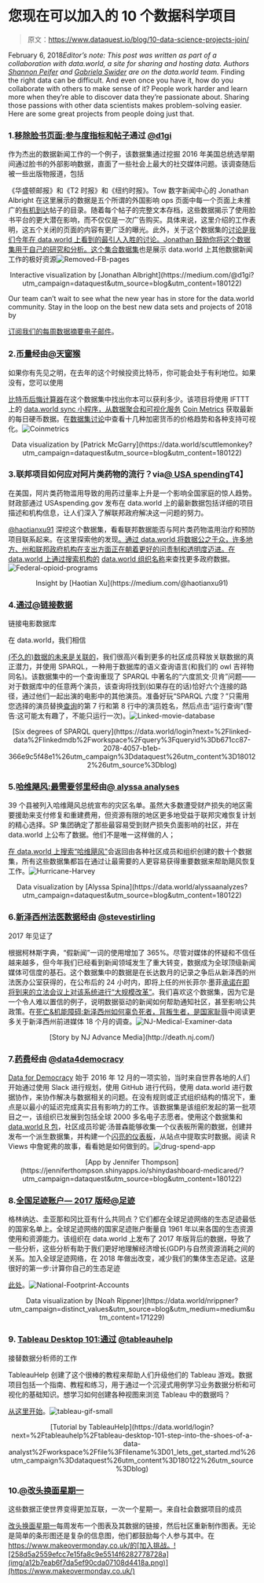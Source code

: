 # 您现在可以加入的 10 个数据科学项目

> 原文：<https://www.dataquest.io/blog/10-data-science-projects-join/>

February 6, 2018*Editor’s note: This post was written as part of a collaboration with data.world, a site for sharing and hosting data. Authors [Shannon Peifer](https://www.linkedin.com/in/shannon-peifer-05a733116/) and [Gabriela Swider](https://www.linkedin.com/in/gabriela-swider-60915218/) are on the data.world team.* Finding the right data can be difficult. And even once you have it, how do you collaborate with others to make sense of it? People work harder and learn more when they’re able to discover data they’re passionate about. Sharing those passions with other data scientists makes problem-solving easier. Here are some great projects from people doing just that.

### 1.[移除脸书页面:参与度指标和帖子](https://data.world/d1gi/missing-fb-posts-w-share-stats?utm_campaign=dataquest&utm_source=blog&utm_content=180122)通过 [@d1gi](https://data.world/d1gi?utm_campaign=dataquest&utm_source=blog&utm_content=180122)

作为杰出的数据新闻工作的一个例子，该数据集通过挖掘 2016 年美国总统选举期间通过脸书的外部影响数据，直面了一些社会上最大的社交媒体问题。该调查随后被一些出版物报道，包括

《华盛顿邮报》和《T2 时报》和《纽约时报》。Tow 数字新闻中心的 Jonathan Albright 在这里展示的数据是五个所谓的外国影响 ops 页面中每一个页面上未推广的[有机到达](https://www.nutshell.com/blog/marketing-slang-terms/)帖子的目录。随着每个帖子的完整文本存档，这些数据揭示了使用脸书平台的更大潜在影响，而不仅仅是一次广告购买。具体来说，这里介绍的工作表明，这五个关闭的页面的内容有更广泛的曝光。此外，关于这个数据集的[讨论是我们今年在 data.world 上看到的最引人入胜的讨论。Jonathan 鼓励你将这个数据集用于自己的研究和分析。这个](https://data.world/d1gi/missing-fb-posts-w-share-stats/discuss/missing-fb-posts-w-share-stats/44243?utm_campaign=dataquest&utm_source=blog&utm_content=180122)[集合数据集](https://data.world/gswider/data-journalism-on-data-world?utm_campaign=distinct_values&utm_source=blog&utm_medium=medium&utm_content=171229)也是展示 data.world 上其他数据新闻工作的极好资源![Removed-FB-pages](img/1d77d185a234e72c6373b63b73e8ed9f.png)

<center>
Interactive visualization by [Jonathan Albright](https://medium.com/@d1gi?utm_campaign=dataquest&utm_source=blog&utm_content=180122)
</center>

Our team can’t wait to see what the new year has in store for the data.world community. Stay in the loop on the best new data sets and projects of 2018 by

[订阅我们的每周数据摘要电子邮件](https://page.data.world/data-digest?utm_campaign=dataquest&utm_source=blog&utm_content=180122)。

### 2.[币量](https://data.world/scuttlemonkey/coin-metrics?utm_campaign=dataquest&utm_source=blog&utm_content=180122)经由[@天窗猴](https://data.world/scuttlemonkey?utm_campaign=dataquest&utm_source=blog&utm_content=180122)

如果你有先见之明，在去年的这个时候投资比特币，你可能会处于有利地位。如果没有，您可以使用

[比特币后悔计算器](https://data.world/scuttlemonkey/coin-metrics/discuss/visualizations/64263?utm_campaign=dataquest&utm_source=blog&utm_content=180122)在这个数据集中找出你本可以获利多少。该项目将使用 IFTTT 上的 [data.world sync 小程序，从数据聚合和可视化服务](https://ifttt.com/applets/iPuLf4Sv-sync-data-every-day-at-a-specific-time?utm_campaign=dataquest&utm_source=blog&utm_content=180122) [Coin Metrics](https://coinmetrics.io/?utm_campaign=dataquest&utm_source=blog&utm_content=180122) 获取最新的每日硬币数据。在[数据集讨论](https://data.world/scuttlemonkey/coin-metrics/discuss/visualizations/64263?utm_campaign=dataquest&utm_source=blog&utm_content=180122)中查看十几种加密货币的价格趋势和各种支持可视化。![Coinmetrics](img/7c866b6a4d0fba198f148da089b8e84d.png)

<center>
Data visualization by [Patrick McGarry](https://data.world/scuttlemonkey?utm_campaign=dataquest&utm_source=blog&utm_content=180122)
</center>

### 3.联邦项目如何应对阿片类药物的流行？via[@ USA spending](https://data.world/usaspending?utm_campaign=dataquest&utm_source=blog&utm_content=180122)T4】

在美国，阿片类药物滥用导致的用药过量率上升是一个影响全国家庭的惊人趋势。财政部通过 USAspending.gov 发布在 data.world 上的最新数据包括详细的项目描述和机构信息，让人们深入了解联邦政府解决这一问题的努力。

[@haotianxu91](https://data.world/haotianxu91?utm_campaign=dataquest&utm_source=blog&utm_content=180122) 深挖这个数据集，看看联邦数据能否与阿片类药物滥用治疗和预防项目联系起来。在这里探索他的发现[。通过 data.world 将数据公之于众，许多地方、州和联邦政府机构在支出方面正在朝着更好的问责制和透明度迈进。在 data.world 上通过搜索机构的](https://data.world/usaspending/how-is-the-federal-government-fighting-the-opioid-epidemic/insights?utm_campaign=dataquest&utm_source=blog&utm_content=180122) [data.world 组织名称](https://data.world/search?q=org%3Atreasury&utm_campaign=dataquest&utm_source=blog&utm_content=180122)来查找更多政府数据。![Federal-opioid-programs](img/7c2f16f1f46c3e19087e73000e8b9ead.png)

<center>
Insight by [Haotian Xu](https://medium.com/@haotianxu91)
</center>

### 4.[通过](https://data.world/linked-data/linkedmdb?utm_campaign=dataquest&utm_source=blog&utm_content=180122)[@链接数据](https://data.world/linked-data?utm_campaign=dataquest&utm_source=blog&utm_content=180122)
链接电影数据库

在 data.world，我们相信

[(不久的)数据的未来是关联的](https://blog.data.world/the-near-future-of-data-is-linked-75f4c011f9cf?utm_campaign=dataquest&gi=ceecf5e5f60e)，我们很高兴看到更多的社区成员释放关联数据的真正潜力，并使用 SPARQL，一种用于数据库的语义查询语言(和我们的 owl 吉祥物同名)。该数据集中的一个查询重现了 SPARQL 中著名的“六度凯文·贝肯”问题——对于数据库中的任意两个演员，该查询将找到(如果存在的话)恰好六个连接的路径，通过他们一起出演的电影中的其他演员。准备好玩“SPARQL 六度？”只需用您选择的演员替换[查询](https://data.world/login?next=%2Flinked-data%2Flinkedmdb%2Fworkspace%2Fquery%3Fqueryid%3Db671cc87-2078-4057-b1eb-366e9c5f48e1%26utm_campaign%3Ddataquest%26utm_content%3D180122%26utm_source%3Dblog)的第 7 行和第 8 行中的演员姓名，然后点击“运行查询”(警告:这可能太有趣了，不能只运行一次)。![Linked-movie-database](img/8432e4cc77713f587f399348b7e0ed8c.png)

<center>
[Six degrees of SPARQL query](https://data.world/login?next=%2Flinked-data%2Flinkedmdb%2Fworkspace%2Fquery%3Fqueryid%3Db671cc87-2078-4057-b1eb-366e9c5f48e1%26utm_campaign%3Ddataquest%26utm_content%3D180122%26utm_source%3Dblog)
</center>

### 5.[哈维飓风:最需要邻里](https://data.world/alyssaanalyzes/hurricane-harvey-greatest-need-neighborhoods?utm_campaign=dataquest&utm_source=blog&utm_content=180122)经由[@ alyssa analyses](https://data.world/alyssaanalyzes?utm_campaign=dataquest&utm_source=blog&utm_content=180122)

39 个县被列入哈维飓风总统宣布的灾区名单。虽然大多数遭受财产损失的地区需要援助来支付修复和重建费用，但资源有限的地区更多地受益于联邦灾难恢复计划的精心选择。SP 集团确定了那些最容易受到财产损失负面影响的社区，并在 data.world 上公布了数据。他们不是唯一这样做的人；

[在 data.world 上搜索“哈维飓风”](https://data.world/search?q=hurricane+harvey&type=dataset&utm_campaign=dataquest&utm_source=blog&utm_content=180122)会返回由各种社区成员和组织创建的数十个数据集，所有这些数据集都旨在通过让最需要的人更容易获得重要数据来帮助飓风恢复工作。![Hurricane-Harvey](img/1d78e2413e8ecf247871d54a3236adad.png)

<center>
Data visualization by [Alyssa Spina](https://data.world/alyssaanalyzes?utm_campaign=dataquest&utm_source=blog&utm_content=180122)
</center>

### 6.[新泽西州法医数据](https://data.world/stevestirling/n-j-medical-examiner-data?utm_campaign=dataquest&utm_source=blog&utm_content=180122)经由 [@stevestirling](https://data.world/stevestirling?utm_campaign=dataquest&utm_source=blog&utm_content=180122)

2017 年见证了

根据柯林斯字典，“假新闻”一词的使用增加了 365%。尽管对媒体的怀疑和不信任越来越多，但今年我们已经看到新闻领域发生了重大转变，数据成为全球顶级新闻媒体可信度的基石。这个数据集中的数据是在长达数月的记录之争后从新泽西的州法医办公室获得的，在公布后的 24 小时内，即将上任的州长菲尔·墨菲[承诺在即将到来的立法会议上对该系统进行“大规模改革”](https://www.nj.com/data/2017/12/murphy_calls_for_wholesale_reform_of_medical_exami.html?utm_campaign=dataquest&utm_source=blog&utm_content=180122)。我们喜欢这个数据集，因为它是一个令人难以置信的例子，说明数据驱动的新闻如何帮助通知社区，甚至影响公共政策。在[死亡&机能障碍:新泽西州如何辜负死者，背叛生者，是国家耻辱](http://death.nj.com/)中阅读更多关于新泽西州前进媒体 18 个月的调查。![NJ-Medical-Examiner-data](img/95d21819daa3f7f8e79d51a49635655d.png)

<center>
[Story by NJ Advance Media](http://death.nj.com/)
</center>

### 7.[药费](https://data.world/data4democracy/drug-spending?utm_campaign=dataquest&utm_source=blog&utm_content=180122)经由 [@data4democracy](https://data.world/data4democracy?utm_campaign=distinct_values&utm_source=blog&utm_medium=medium&utm_content=171229)

[Data for Democracy](https://github.com/Data4Democracy) 始于 2016 年 12 月的一项实验，当时来自世界各地的人们开始通过使用 Slack 进行规划，使用 GitHub 进行代码，使用 data.world 进行数据协作，来协作解决与数据相关的问题。在没有规则或正式组织结构的情况下，重点是以最小的延迟完成真实且有影响力的工作。该数据集是该组织发起的第一批项目之一，该组织已发展到包括全球 2000 多名电子志愿者。使用这个数据集和 [data.world R 包](https://github.com/datadotworld/data.world-r?utm_campaign=dataquest&utm_source=blog&utm_content=180122)，社区成员珍妮·汤普森能够收集一个仪表板所需的数据，创建并发布一个派生数据集，并构建一个[闪亮的仪表板](https://jenniferthompson.shinyapps.io/shinydashboard-medicared/?utm_campaign=dataquest&utm_source=blog&utm_content=180122)，从站点中提取实时数据。阅读 R Views 中詹妮弗的故事，看看她是如何做到的。![drug-spend-app](img/12dbc9f819ec0ab8f398202c67803e02.png)

<center>
[App by Jennifer Thompson](https://jenniferthompson.shinyapps.io/shinydashboard-medicared/?utm_campaign=dataquest&utm_source=blog&utm_content=180122)
</center>

### 8.[全国足迹账户— 2017 版](https://data.world/footprint/nfa-2017-edition?utm_campaign=dataquest&utm_source=blog&utm_content=180122)经[@足迹](https://data.world/footprint?utm_campaign=dataquest&utm_source=blog&utm_content=180122)

格林纳达、圭亚那和冈比亚有什么共同点？它们都在全球足迹网络的生态足迹最低的国家名单上。全球足迹网络的国家足迹账户衡量自 1961 年以来各国的生态资源使用和资源能力。该组织在 data.world 上发布了 2017 年版背后的数据，导致了一些分析，这些分析有助于我们更好地理解经济增长(GDP)与自然资源消耗之间的关系。加入全球足迹网络，在 2018 年做出改变，减少我们的集体生态足迹。这是很好的第一步:计算你自己的生态足迹

[此处](https://www.footprintcalculator.org/?utm_campaign=dataquest&utm_source=blog&utm_content=180122)。![National-Footprint-Accounts](img/614494746f365f1a2e2b252c8e456d68.png)

<center>
Data visualization by [Noah Rippner](https://data.world/nrippner?utm_campaign=distinct_values&utm_source=blog&utm_medium=medium&utm_content=171229)
</center>

### 9. [Tableau Desktop 101:通过](https://data.world/tableauhelp/tableau-desktop-101-step-into-the-shoes-of-a-data-analyst?utm_campaign=dataquest&utm_source=blog&utm_content=180122) [@tableauhelp](https://data.world/tableauhelp?utm_campaign=dataquest&utm_source=blog&utm_content=180122)
接替数据分析师的工作

TableauHelp 创建了这个很棒的教程来帮助人们升级他们的 Tableau 游戏。数据项目包括一个指南、教程和练习，用于通过一个沉浸式用例学习业务数据分析和可视化的基础知识。想学习如何创建各种视图来浏览 Tableau 中的数据吗？

[从这里开始](https://data.world/login?next=%2Ftableauhelp%2Ftableau-desktop-101-step-into-the-shoes-of-a-data-analyst%2Fworkspace%2Ffile%3Ffilename%3D01_lets_get_started.md%3Futm_campaign%3Ddataquest%26utm_content%3D180122%26utm_source%3Dblog)。![tableau-gif-small](img/5d101954e32cf6ad7a3e741efe9eda6b.png)

<center>
[Tutorial by TableauHelp](https://data.world/login?next=%2Ftableauhelp%2Ftableau-desktop-101-step-into-the-shoes-of-a-data-analyst%2Fworkspace%2Ffile%3Ffilename%3D01_lets_get_started.md%26utm_campaign%3Ddataquest%26utm_content%3D180122%26utm_source%3Dblog)
</center>

### 10.[@改头换面星期一](https://data.world/makeovermonday?utm_campaign=dataquest&utm_source=blog&utm_content=180122)

这些数据正使世界变得更加互联，一次一个星期一。来自社会数据项目的成员

[改头换面星期一](https://www.makeovermonday.co.uk/?utm_campaign=dataquest&utm_source=blog&utm_content=180122)每周发布一个图表及其数据的链接，然后社区重新制作图表。无论是简单的条形图还是复杂的信息图，他们都鼓励每个人参与其中。在 https://www.makeovermonday.co.uk/的[加入挑战。![258d5a2559efcc7e15fa8c9e5514f6282778728a](img/a12b7eab6f7da5ef90cda07108d4418a.png)](https://www.makeovermonday.co.uk/)